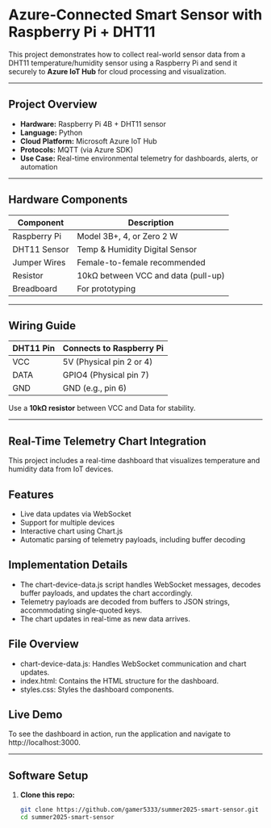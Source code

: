 # Azure-Connected Smart Sensor with Raspberry Pi + DHT11

This project demonstrates how to collect real-world sensor data from a DHT11 temperature/humidity sensor using a Raspberry Pi and send it securely to **Azure IoT Hub** for cloud processing and visualization.

---

## Project Overview

- **Hardware:** Raspberry Pi 4B + DHT11 sensor
- **Language:** Python
- **Cloud Platform:** Microsoft Azure IoT Hub
- **Protocols:** MQTT (via Azure SDK)
- **Use Case:** Real-time environmental telemetry for dashboards, alerts, or automation

---

## Hardware Components

| Component      | Description                           |
|----------------|---------------------------------------|
| Raspberry Pi   | Model 3B+, 4, or Zero 2 W              |
| DHT11 Sensor   | Temp & Humidity Digital Sensor         |
| Jumper Wires   | Female-to-female recommended           |
| Resistor       | 10kΩ between VCC and data (pull-up)    |
| Breadboard     | For prototyping                        |

---

## Wiring Guide

| DHT11 Pin | Connects to Raspberry Pi |
|-----------|--------------------------|
| VCC       | 5V (Physical pin 2 or 4) |
| DATA      | GPIO4 (Physical pin 7)   |
| GND       | GND (e.g., pin 6)        |

Use a **10kΩ resistor** between VCC and Data for stability.

---
## Real-Time Telemetry Chart Integration
This project includes a real-time dashboard that visualizes temperature and humidity data from IoT devices.

## Features
- Live data updates via WebSocket
- Support for multiple devices
- Interactive chart using Chart.js
- Automatic parsing of telemetry payloads, including buffer decoding

## Implementation Details
- The chart-device-data.js script handles WebSocket messages, decodes buffer payloads, and updates the chart accordingly.
- Telemetry payloads are decoded from buffers to JSON strings, accommodating single-quoted keys.
- The chart updates in real-time as new data arrives.

## File Overview
- chart-device-data.js: Handles WebSocket communication and chart updates.
- index.html: Contains the HTML structure for the dashboard.
- styles.css: Styles the dashboard components.

## Live Demo
To see the dashboard in action, run the application and navigate to http://localhost:3000.

---
## Software Setup

1. **Clone this repo:**
   ```bash
   git clone https://github.com/gamer5333/summer2025-smart-sensor.git
   cd summer2025-smart-sensor
